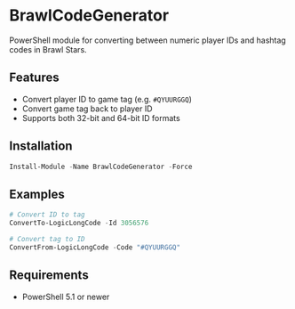 # BrawlCodeGenerator

PowerShell module for converting between numeric player IDs and hashtag codes in Brawl Stars.

## Features
- Convert player ID to game tag (e.g. `#QYUURGGQ`)
- Convert game tag back to player ID
- Supports both 32-bit and 64-bit ID formats

## Installation
```powershell
Install-Module -Name BrawlCodeGenerator -Force
```

## Examples
```powershell
# Convert ID to tag
ConvertTo-LogicLongCode -Id 3056576

# Convert tag to ID
ConvertFrom-LogicLongCode -Code "#QYUURGGQ"
```

## Requirements
- PowerShell 5.1 or newer
